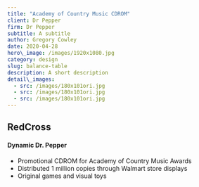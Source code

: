 ```yaml
---
title: "Academy of Country Music CDROM"
client: Dr Pepper
firm: Dr Pepper
subtitle: A subtitle
author: Gregory Cowley
date: 2020-04-28
hero\_image: /images/1920x1080.jpg
category: design
slug: balance-table
description: A short description
detail\_images: 
  - src: /images/180x101ori.jpg
  - src: /images/180x101ori.jpg
  - src: /images/180x101ori.jpg
---
```



## RedCross

#### Dynamic Dr. Pepper
- Promotional CDROM for Academy of Country Music Awards
- Distributed 1 million copies through Walmart store displays
- Original games and visual toys